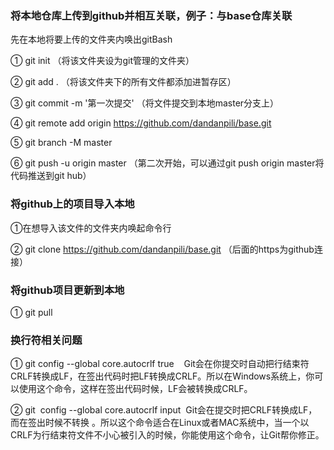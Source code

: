 ### 将本地仓库上传到github并相互关联，例子：与base仓库关联

先在本地将要上传的文件夹内唤出gitBash

① git init （将该文件夹设为git管理的文件夹）

② git add . （将该文件夹下的所有文件都添加进暂存区）

③ git commit -m '第一次提交' （将文件提交到本地master分支上）

④ git remote add origin https://github.com/dandanpili/base.git 

⑤ git branch -M master

⑥ git push -u origin master （第二次开始，可以通过git push origin master将代码推送到git hub）

###  将github上的项目导入本地 

①在想导入该文件的文件夹内唤起命令行

② git clone https://github.com/dandanpili/base.git （后面的https为github连接）

###  将github项目更新到本地

① git pull

### 换行符相关问题

① git config --global core.autocrlf true    Git会在你提交时自动把行结束符CRLF转换成LF，在签出代码时把LF转换成CRLF。所以在Windows系统上，你可以使用这个命令，这样在签出代码时候，LF会被转换成CRLF。

② git  config --global core.autocrlf input  Git会在提交时把CRLF转换成LF，而在签出时候不转换 。所以这个命令适合在Linux或者MAC系统中，当一个以CRLF为行结束符文件不小心被引入的时候，你能使用这个命令，让Git帮你修正。
